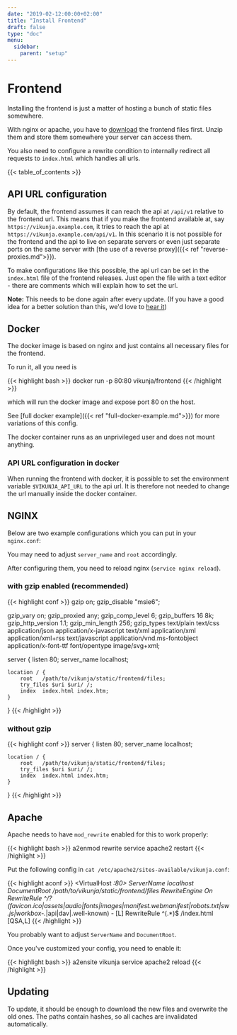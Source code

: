 ```yaml
---
date: "2019-02-12:00:00+02:00"
title: "Install Frontend"
draft: false
type: "doc"
menu:
  sidebar:
    parent: "setup"
---
```


# Frontend

Installing the frontend is just a matter of hosting a bunch of static files somewhere.

With nginx or apache, you have to [download](https://vikunja.io/en/download/) the frontend files first.
Unzip them and store them somewhere your server can access them.

You also need to configure a rewrite condition to internally redirect all requests to `index.html` which handles all urls. 

{{< table_of_contents >}}

## API URL configuration

By default, the frontend assumes it can reach the api at `/api/v1` relative to the frontend url.
This means that if you make the frontend available at, say `https://vikunja.example.com`, it tries to reach the api
at `https://vikunja.example.com/api/v1`.
In this scenario it is not possible for the frontend and the api to live on separate servers or even just separate ports on the same server with [the use of a reverse proxy]({{< ref "reverse-proxies.md">}}).

To make configurations like this possible, the api url can be set in the `index.html` file of the frontend releases.
Just open the file with a text editor - there are comments which will explain how to set the url.

**Note:** This needs to be done again after every update. 
(If you have a good idea for a better solution than this, we'd love to [hear it](https://vikunja.io/contact/))

## Docker

The docker image is based on nginx and just contains all necessary files for the frontend.

To run it, all you need is

{{< highlight bash >}}
docker run -p 80:80 vikunja/frontend
{{< /highlight >}}

which will run the docker image and expose port 80 on the host.

See [full docker example]({{< ref "full-docker-example.md">}}) for more variations of this config.

The docker container runs as an unprivileged user and does not mount anything.

### API URL configuration in docker

When running the frontend with docker, it is possible to set the environment variable `$VIKUNJA_API_URL` to the api url.
It is therefore not needed to change the url manually inside the docker container.

## NGINX

Below are two example configurations which you can put in your `nginx.conf`:

You may need to adjust `server_name` and `root` accordingly.

After configuring them, you need to reload nginx (`service nginx reload`).

### with gzip enabled (recommended)

{{< highlight conf >}}
gzip  on;
gzip_disable "msie6";

gzip_vary on;
gzip_proxied any;
gzip_comp_level 6;
gzip_buffers 16 8k;
gzip_http_version 1.1;
gzip_min_length 256;
gzip_types text/plain text/css application/json application/x-javascript text/xml application/xml application/xml+rss text/javascript application/vnd.ms-fontobject application/x-font-ttf font/opentype image/svg+xml;

server {
    listen       80;
    server_name  localhost;

    location / {
        root   /path/to/vikunja/static/frontend/files;
        try_files $uri $uri/ /;
        index  index.html index.htm;
    }
}
{{< /highlight >}}

### without gzip

{{< highlight conf >}}
server {
    listen       80;
    server_name  localhost;

    location / {
        root   /path/to/vikunja/static/frontend/files;
        try_files $uri $uri/ /;
        index  index.html index.htm;
    }
}
{{< /highlight >}}

## Apache

Apache needs to have `mod_rewrite` enabled for this to work properly:

{{< highlight bash >}}
a2enmod rewrite
service apache2 restart
{{< /highlight >}}

Put the following config in `cat /etc/apache2/sites-available/vikunja.conf`:

{{< highlight aconf >}}
<VirtualHost *:80>
    ServerName localhost
    DocumentRoot /path/to/vikunja/static/frontend/files
    RewriteEngine On
 	RewriteRule ^\/?(favicon\.ico|assets|audio|fonts|images|manifest\.webmanifest|robots\.txt|sw\.js|workbox-.*|api|dav|\.well-known) - [L]
    RewriteRule ^(.*)$ /index.html [QSA,L]
</VirtualHost>
{{< /highlight >}}

You probably want to adjust `ServerName` and `DocumentRoot`.

Once you've customized your config, you need to enable it:

{{< highlight bash >}}
a2ensite vikunja
service apache2 reload
{{< /highlight >}}

## Updating

To update, it should be enough to download the new files and overwrite the old ones.
The paths contain hashes, so all caches are invalidated automatically.
